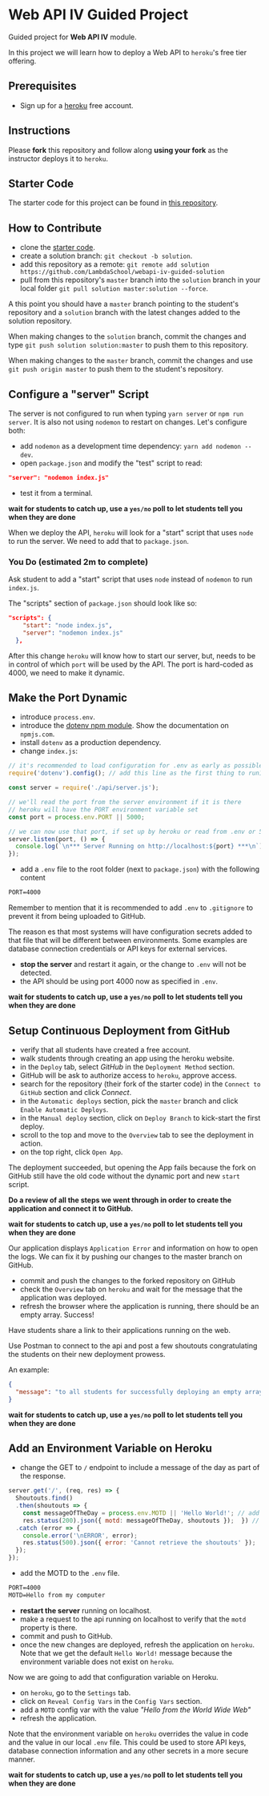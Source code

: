 # Web API IV Guided Project

Guided project for **Web API IV** module.

In this project we will learn how to deploy a Web API to `heroku`'s free tier offering.

## Prerequisites

- Sign up for a [heroku](https://www.heroku.com/) free account.

## Instructions

Please **fork** this repository and follow along **using your fork** as the instructor deploys it to `heroku`.

## Starter Code

The starter code for this project can be found in [this repository](https://github.com/LambdaSchool/webapi-iv-guided).

## How to Contribute

- clone the [starter code](https://github.com/LambdaSchool/webapi-iv-guided).
- create a solution branch: `git checkout -b solution`.
- add this repository as a remote: `git remote add solution https://github.com/LambdaSchool/webapi-iv-guided-solution`
- pull from this repository's `master` branch into the `solution` branch in your local folder `git pull solution master:solution --force`.

A this point you should have a `master` branch pointing to the student's repository and a `solution` branch with the latest changes added to the solution repository.

When making changes to the `solution` branch, commit the changes and type `git push solution solution:master` to push them to this repository.

When making changes to the `master` branch, commit the changes and use `git push origin master` to push them to the student's repository.

## Configure a "server" Script

The server is not configured to run when typing `yarn server` or `npm run server`. It is also not using `nodemon` to restart on changes. Let's configure both:

- add `nodemon` as a development time dependency: `yarn add nodemon --dev`.
- open `package.json` and modify the "test" script to read:

```json
"server": "nodemon index.js"
```

- test it from a terminal.

**wait for students to catch up, use a `yes/no` poll to let students tell you when they are done**

When we deploy the API, `heroku` will look for a "start" script that uses `node` to run the server. We need to add that to `package.json`.

### You Do (estimated 2m to complete)

Ask student to add a "start" script that uses `node` instead of `nodemon` to run `index.js`.

The "scripts" section of `package.json` should look like so:

```json
"scripts": {
    "start": "node index.js",
    "server": "nodemon index.js"
  },
```

After this change `heroku` will know how to start our server, but, needs to be in control of which `port` will be used by the API. The port is hard-coded as 4000, we need to make it dynamic.

## Make the Port Dynamic

- introduce `process.env`.
- introduce the [dotenv npm module](https://www.npmjs.com/package/dotenv). Show the documentation on `npmjs.com`.
- install `dotenv` as a production dependency.
- change `index.js`:

```js
// it's recommended to load configuration for .env as early as possible
require('dotenv').config(); // add this line as the first thing to run1

const server = require('./api/server.js');

// we'll read the port from the server environment if it is there
// heroku will have the PORT environment variable set
const port = process.env.PORT || 5000;

// we can now use that port, if set up by heroku or read from .env or 5000 as a default if not set
server.listen(port, () => {
  console.log(`\n*** Server Running on http://localhost:${port} ***\n`);
});
```

- add a `.env` file to the root folder (next to `package.json`) with the following content

```txt
PORT=4000
```

Remember to mention that it is recommended to add `.env` to `.gitignore` to prevent it from being uploaded to GitHub.

The reason es that most systems will have configuration secrets added to that file that will be different between environments. Some examples are database connection credentials or API keys for external services.

- **stop the server** and restart it again, or the change to `.env` will not be detected.
- the API should be using port 4000 now as specified in `.env`.

**wait for students to catch up, use a `yes/no` poll to let students tell you when they are done**

## Setup Continuous Deployment from GitHub

- verify that all students have created a free account.
- walk students through creating an app using the heroku website.
- in the `Deploy` tab, select _GitHub_ in the `Deployment Method` section.
- GitHub will be ask to authorize access to `heroku`, approve access.
- search for the repository (their fork of the starter code) in the `Connect to GitHub` section and click _Connect_.
- in the `Automatic deploys` section, pick the `master` branch and click `Enable Automatic Deploys`.
- in the `Manual deploy` section, click on `Deploy Branch` to kick-start the first deploy.
- scroll to the top and move to the `Overview` tab to see the deployment in action.
- on the top right, click `Open App`.

The deployment succeeded, but opening the App fails because the fork on GitHub still have the old code without the dynamic port and new `start` script.

**Do a review of all the steps we went through in order to create the application and connect it to GitHub.**

**wait for students to catch up, use a `yes/no` poll to let students tell you when they are done**

Our application displays `Application Error` and information on how to open the logs. We can fix it by pushing our changes to the master branch on GitHub.

- commit and push the changes to the forked repository on GitHub
- check the `Overview` tab on `heroku` and wait for the message that the application was deployed.
- refresh the browser where the application is running, there should be an empty array. Success!

Have students share a link to their applications running on the web.

Use Postman to connect to the api and post a few shoutouts congratulating the students on their new deployment prowess.

An example:

```json
{
  "message": "to all students for successfully deploying an empty array for the world to see and marvel"
}
```

**wait for students to catch up, use a `yes/no` poll to let students tell you when they are done**

## Add an Environment Variable on Heroku

- change the GET to `/` endpoint to include a message of the day as part of the response.

```js
server.get('/', (req, res) => {
  Shoutouts.find()
  .then(shoutouts => {
    const messageOfTheDay = process.env.MOTD || 'Hello World!'; // add this line
    res.status(200).json({ motd: messageOfTheDay, shoutouts });  }) // change this line
  .catch (error => {
    console.error('\nERROR', error);
    res.status(500).json({ error: 'Cannot retrieve the shoutouts' });
  });
});
```

- add the MOTD to the `.env` file.

```txt
PORT=4000
MOTD=Hello from my computer
```

- **restart the server** running on localhost.
- make a request to the api running on localhost to verify that the `motd` property is there.
- commit and push to GitHub.
- once the new changes are deployed, refresh the application on `heroku`. Note that we get the default `Hello World!` message because the environment variable does not exist on `heroku`.

Now we are going to add that configuration variable on Heroku.

- on `heroku`, go to the `Settings` tab.
- click on `Reveal Config Vars` in the `Config Vars` section.
- add a `MOTD` config var with the value _"Hello from the World Wide Web"_
- refresh the application.

Note that the environment variable on `heroku` overrides the value in code and the value in our local `.env` file. This could be used to store API keys, database connection information and any other secrets in a more secure manner.

**wait for students to catch up, use a `yes/no` poll to let students tell you when they are done**
